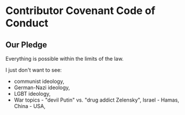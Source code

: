 # Contributor Covenant Code of Conduct

## Our Pledge

Everything is possible within the limits of the law.

I just don't want to see:
- communist ideology,
- German-Nazi ideology,
- LGBT ideology,
- War topics - "devil Putin" vs. "drug addict Zelensky", Israel - Hamas, China - USA,

